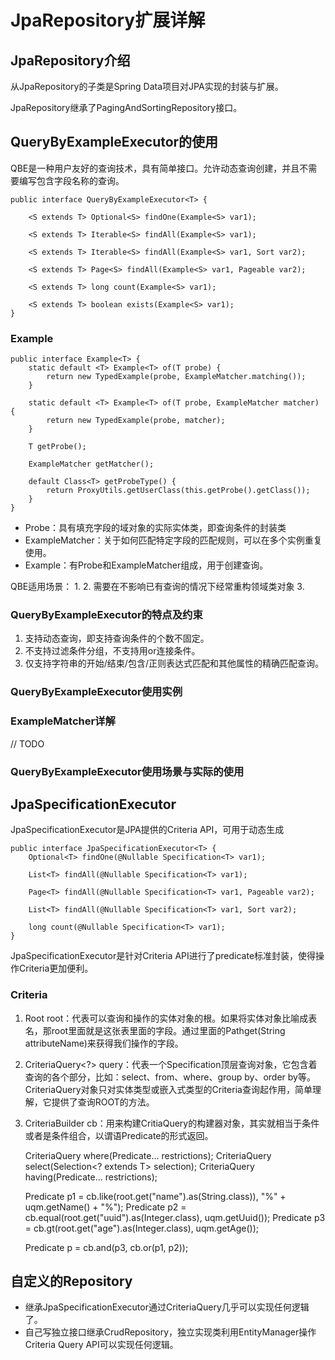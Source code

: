 # JpaRepository扩展详解

## JpaRepository介绍

从JpaRepository的子类是Spring Data项目对JPA实现的封装与扩展。

JpaRepository继承了PagingAndSortingRepository接口。

## QueryByExampleExecutor的使用

QBE是一种用户友好的查询技术，具有简单接口。允许动态查询创建，并且不需要编写包含字段名称的查询。

	public interface QueryByExampleExecutor<T> {

		<S extends T> Optional<S> findOne(Example<S> var1);

		<S extends T> Iterable<S> findAll(Example<S> var1);

		<S extends T> Iterable<S> findAll(Example<S> var1, Sort var2);

		<S extends T> Page<S> findAll(Example<S> var1, Pageable var2);

		<S extends T> long count(Example<S> var1);

		<S extends T> boolean exists(Example<S> var1);
	}

### Example

	public interface Example<T> {
		static default <T> Example<T> of(T probe) {
			return new TypedExample(probe, ExampleMatcher.matching());
		}

		static default <T> Example<T> of(T probe, ExampleMatcher matcher) {
			return new TypedExample(probe, matcher);
		}

		T getProbe();

		ExampleMatcher getMatcher();

		default Class<T> getProbeType() {
			return ProxyUtils.getUserClass(this.getProbe().getClass());
		}
	}

- Probe：具有填充字段的域对象的实际实体类，即查询条件的封装类
- ExampleMatcher：关于如何匹配特定字段的匹配规则，可以在多个实例重复使用。
- Example：有Probe和ExampleMatcher组成，用于创建查询。

QBE适用场景：
1. 
2. 需要在不影响已有查询的情况下经常重构领域类对象
3. 

### QueryByExampleExecutor的特点及约束

1. 支持动态查询，即支持查询条件的个数不固定。
2. 不支持过滤条件分组，不支持用or连接条件。
3. 仅支持字符串的开始/结束/包含/正则表达式匹配和其他属性的精确匹配查询。

### QueryByExampleExecutor使用实例

### ExampleMatcher详解

// TODO

### QueryByExampleExecutor使用场景与实际的使用

## JpaSpecificationExecutor

JpaSpecificationExecutor是JPA提供的Criteria API，可用于动态生成

	public interface JpaSpecificationExecutor<T> {
		Optional<T> findOne(@Nullable Specification<T> var1);

		List<T> findAll(@Nullable Specification<T> var1);

		Page<T> findAll(@Nullable Specification<T> var1, Pageable var2);

		List<T> findAll(@Nullable Specification<T> var1, Sort var2);

		long count(@Nullable Specification<T> var1);
	}

JpaSpecificationExecutor是针对Criteria API进行了predicate标准封装，使得操作Criteria更加便利。

### Criteria

1. Root<T> root：代表可以查询和操作的实体对象的根。如果将实体对象比喻成表名，那root里面就是这张表里面的字段。通过里面的Path<Y>get(String attributeName)来获得我们操作的字段。
2. CriteriaQuery<?> query：代表一个Specification顶层查询对象，它包含着查询的各个部分，比如：select、from、where、group by、order by等。CriteriaQuery对象只对实体类型或嵌入式类型的Criteria查询起作用，简单理解，它提供了查询ROOT的方法。
3. CriteriaBuilder cb：用来构建CritiaQuery的构建器对象，其实就相当于条件或者是条件组合，以谓语Predicate的形式返回。

	CriteriaQuery<T> where(Predicate... restrictions);
	CriteriaQuery<T> select(Selection<? extends T> selection);
	CriteriaQuery<T> having(Predicate... restrictions);

	Predicate p1 = cb.like(root.get("name").as(String.class)), 
		"%" + uqm.getName() + "%");
	Predicate p2 = cb.equal(root.get("uuid").as(Integer.class), 
		uqm.getUuid());
	Predicate p3 = cb.gt(root.get("age").as(Integer.class), 
		uqm.getAge());

	Predicate p = cb.and(p3, cb.or(p1, p2));

## 自定义的Repository

- 继承JpaSpecificationExecutor通过CriteriaQuery几乎可以实现任何逻辑了。
- 自己写独立接口继承CrudRepository，独立实现类利用EntityManager操作Criteria Query API可以实现任何逻辑。
